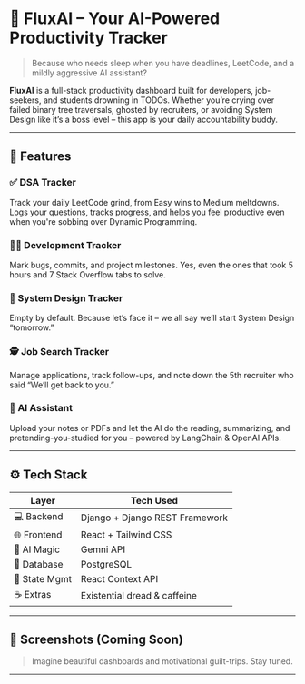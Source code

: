 # 🚀 FluxAI – Your AI-Powered Productivity Tracker

> Because who needs sleep when you have deadlines, LeetCode, and a mildly aggressive AI assistant?

**FluxAI** is a full-stack productivity dashboard built for developers, job-seekers, and students drowning in TODOs. Whether you’re crying over failed binary tree traversals, ghosted by recruiters, or avoiding System Design like it’s a boss level – this app is your daily accountability buddy.

---

## 🧩 Features

### ✅ DSA Tracker
Track your daily LeetCode grind, from Easy wins to Medium meltdowns. Logs your questions, tracks progress, and helps you feel productive even when you're sobbing over Dynamic Programming.

### 👨‍💻 Development Tracker
Mark bugs, commits, and project milestones. Yes, even the ones that took 5 hours and 7 Stack Overflow tabs to solve.

### 🧠 System Design Tracker
Empty by default. Because let’s face it – we all say we’ll start System Design “tomorrow.”

### 🕵️ Job Search Tracker
Manage applications, track follow-ups, and note down the 5th recruiter who said “We’ll get back to you.”

### 🤖 AI Assistant
Upload your notes or PDFs and let the AI do the reading, summarizing, and pretending-you-studied for you – powered by LangChain & OpenAI APIs.

---

## ⚙️ Tech Stack

| Layer        | Tech Used                          |
|--------------|------------------------------------|
| 💻 Backend    | Django + Django REST Framework     |
| 🌐 Frontend   | React + Tailwind CSS               |
| 🧠 AI Magic   | Gemni API                          |
| 💾 Database   | PostgreSQL                         |
| 🧰 State Mgmt | React Context API                  |
| ☕ Extras      | Existential dread & caffeine       |

---

## 📸 Screenshots (Coming Soon)

> Imagine beautiful dashboards and motivational guilt-trips. Stay tuned.

---
